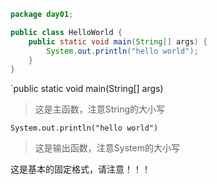 ```java
package day01;

public class HelloWorld {
    public static void main(String[] args) {
        System.out.println("hello world");
    }
}
```

`public static void main(String[] args) 

> 这是主函数，注意String的大小写

`System.out.println("hello world")`

> 这是输出函数，注意System的大小写

这是基本的固定格式，请注意！！！